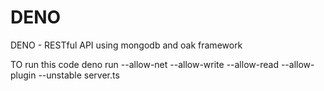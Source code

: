 # DENO
DENO - RESTful API using mongodb and oak framework

TO run this code
deno run --allow-net --allow-write --allow-read --allow-plugin --unstable  server.ts  
